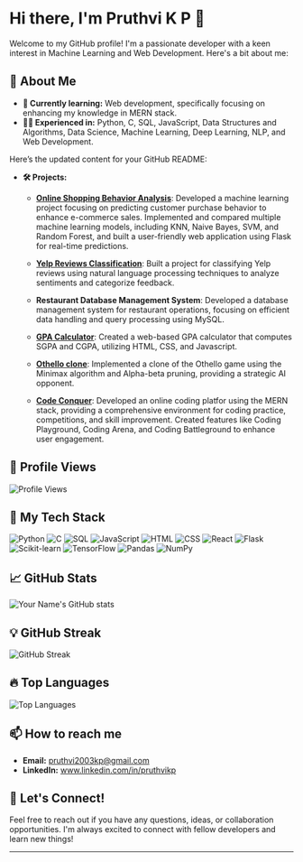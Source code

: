 # Hi there, I'm Pruthvi K P 👋

Welcome to my GitHub profile! I'm a passionate developer with a keen interest in Machine Learning and Web Development. Here's a bit about me:

## 🚀 About Me
- **🌱 Currently learning:** Web development, specifically focusing on enhancing my knowledge in MERN stack.
- **👨‍💻 Experienced in:** Python, C, SQL, JavaScript, Data Structures and Algorithms, Data Science, Machine Learning, Deep Learning, NLP, and Web Development.
  
Here’s the updated content for your GitHub README:

- **🛠️ Projects:**
  - **[Online Shopping Behavior Analysis](https://github.com/pruthvikp/ONLINE_SHOPPING_BEHAVIOR_ANALYSIS)**: Developed a machine learning project focusing on predicting customer purchase behavior to enhance e-commerce sales. Implemented and compared multiple machine learning models, including KNN, Naive Bayes, SVM, and Random Forest, and built a user-friendly web application using Flask for real-time predictions.
  
  - **[Yelp Reviews Classification](https://github.com/pruthvikp/YELP_REVIEWS_CLASSIFICATION_USING_NLP)**: Built a project for classifying Yelp reviews using natural language processing techniques to analyze sentiments and categorize feedback.

  - **Restaurant Database Management System**: Developed a database management system for restaurant operations, focusing on efficient data handling and query processing using MySQL.

  - **[GPA Calculator](https://pruthvikp.github.io/GPA_CALCULATOR)**: Created a web-based GPA calculator that computes SGPA and CGPA, utilizing HTML, CSS, and Javascript.

  - **[Othello clone](https://github.com/pruthvikp/OTHELLO-CLONE)**: Implemented a clone of the Othello game using the Minimax algorithm and Alpha-beta pruning, providing a strategic AI opponent.
  
  - **[Code Conquer](https://github.com/pruthvikp/CODE-CONQUER)**: Developed an online coding platfor using the MERN stack, providing a comprehensive environment for coding practice, competitions, and skill improvement. Created features like Coding Playground, Coding Arena, and Coding Battleground to enhance user engagement.


## 🌟 Profile Views
![Profile Views](https://komarev.com/ghpvc/?username=pruthvikp&color=brightgreen)

## 🧰 My Tech Stack
![Python](https://img.shields.io/badge/Python-3776AB?style=for-the-badge&logo=python&logoColor=white)
![C](https://img.shields.io/badge/C-A8B9CC?style=for-the-badge&logo=c&logoColor=white)
![SQL](https://img.shields.io/badge/SQL-4479A1?style=for-the-badge&logo=sql&logoColor=white)
![JavaScript](https://img.shields.io/badge/JavaScript-F7DF1E?style=for-the-badge&logo=javascript&logoColor=black)
![HTML](https://img.shields.io/badge/HTML5-E34F26?style=for-the-badge&logo=html5&logoColor=white)
![CSS](https://img.shields.io/badge/CSS3-1572B6?style=for-the-badge&logo=css3&logoColor=white)
![React](https://img.shields.io/badge/React-61DAFB?style=for-the-badge&logo=react&logoColor=black)
![Flask](https://img.shields.io/badge/Flask-000000?style=for-the-badge&logo=flask&logoColor=white)
![Scikit-learn](https://img.shields.io/badge/Scikit--learn-F7931E?style=for-the-badge&logo=scikit-learn&logoColor=white)
![TensorFlow](https://img.shields.io/badge/TensorFlow-FF6F00?style=for-the-badge&logo=tensorflow&logoColor=white)
![Pandas](https://img.shields.io/badge/Pandas-150458?style=for-the-badge&logo=pandas&logoColor=white)
![NumPy](https://img.shields.io/badge/NumPy-013243?style=for-the-badge&logo=numpy&logoColor=white)

## 📈 GitHub Stats
![Your Name's GitHub stats](https://github-readme-stats.vercel.app/api?username=pruthvikp&show_icons=true&theme=radical)

## 💡 GitHub Streak
![GitHub Streak](https://github-readme-streak-stats.herokuapp.com/?user=pruthvikp&theme=radical)

## 🔥 Top Languages
![Top Languages](https://github-readme-stats.vercel.app/api/top-langs/?username=pruthvikp&layout=compact&theme=radical)


## 📫 How to reach me
- **Email:** pruthvi2003kp@gmail.com
- **LinkedIn:** www.linkedin.com/in/pruthvikp

## 💬 Let's Connect!
Feel free to reach out if you have any questions, ideas, or collaboration opportunities. I'm always excited to connect with fellow developers and learn new things!

---
